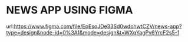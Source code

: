 # NEWS APP USING FIGMA
url:https://www.figma.com/file/EpEsoJDe33Sd0wdohwtCZV/news-app?type=design&node-id=0%3A1&mode=design&t=WXqYagPv6YrcF2s5-1
